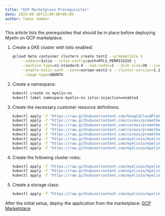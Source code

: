 ```yaml
---
title: "GCP Marketplace Prerequisites"
date: 2019-09-20T13:00:00+06:00
author: Tamas Jambor
---
```


This article lists the prerequisites that should be in place before deploying
Myelin on GCP marketplace.

1. Create a GKE cluster with Istio enabled:

    ```bash
    gcloud beta container clusters create test2 --preemptible \
        --addons=Istio --istio-config=auth=MTLS_PERMISSIVE \
        --machine-type=n1-standard-4 --num-nodes=1 --disk-size=30 --issue-client-certificate \
        --enable-basic-auth --zone=europe-west2-c --cluster-version=1.12.9-gke.16 \
        --image-type=UBUNTU
    ```

2. Create a namespace:

    ```bash
    kubectl create ns myelin-ns
    kubectl label namespace myelin-ns istio-injection=enabled
    ```
    
3. Create the necessary customer resource definitions:

    ```bash
    kubectl apply -f "https://raw.githubusercontent.com/GoogleCloudPlatform/marketplace-k8s-app-tools/master/crd/app-crd.yaml"
	kubectl apply -f "https://raw.githubusercontent.com/coreos/prometheus-operator/master/example/prometheus-operator-crd/alertmanager.crd.yaml"
	kubectl apply -f "https://raw.githubusercontent.com/coreos/prometheus-operator/master/example/prometheus-operator-crd/prometheus.crd.yaml"
	kubectl apply -f "https://raw.githubusercontent.com/coreos/prometheus-operator/master/example/prometheus-operator-crd/prometheusrule.crd.yaml"
	kubectl apply -f "https://raw.githubusercontent.com/coreos/prometheus-operator/master/example/prometheus-operator-crd/servicemonitor.crd.yaml"
	kubectl apply -f "https://raw.githubusercontent.com/myelinio/myelin-gcp-marketplace/master/myelin/crd/myelin.axon.crd.yaml"
	kubectl apply -f "https://raw.githubusercontent.com/myelinio/myelin-gcp-marketplace/master/myelin/crd/myelin.deployer.crd.yaml"
	kubectl apply -f "https://raw.githubusercontent.com/myelinio/myelin-gcp-marketplace/master/myelin/crd/myelin.workflow.crd.yaml"
    ```
4. Create the following cluster roles:

    ```bash
    kubectl apply -f "https://raw.githubusercontent.com/myelinio/myelin-gcp-marketplace/master/myelin/deployer/role/axon-controller-role.yaml"
	kubectl apply -f "https://raw.githubusercontent.com/myelinio/myelin-gcp-marketplace/master/myelin/deployer/role/prometheus-operator-role.yaml"
	kubectl apply -f "https://raw.githubusercontent.com/myelinio/myelin-gcp-marketplace/master/myelin/deployer/role/nfs-provisioner-role.yaml"
	```
	
5. Create a storage class:

    ```bash
	kubectl apply -f "https://raw.githubusercontent.com/myelinio/myelin-gcp-marketplace/master/myelin/deployer/role/nfs-provisioner-storageclass.yaml"
    ```
    
After the initial setup, deploy the application from the marketplace: [GCP Marketplace](https://console.cloud.google.com/marketplace/details/myelin-public/myelin)